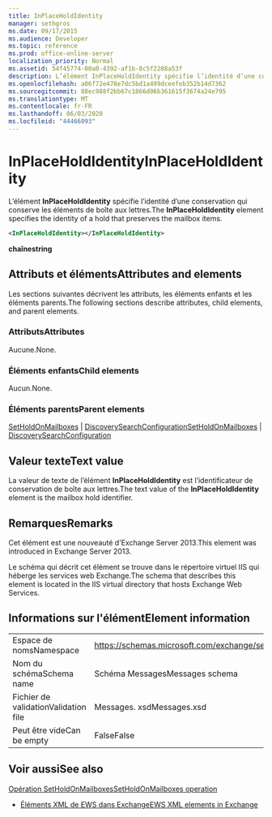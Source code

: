 ```yaml
---
title: InPlaceHoldIdentity
manager: sethgros
ms.date: 09/17/2015
ms.audience: Developer
ms.topic: reference
ms.prod: office-online-server
localization_priority: Normal
ms.assetid: 54f45774-00a0-4392-af1b-8c5f2208a53f
description: L’élément InPlaceHoldIdentity spécifie l’identité d’une conservation qui conserve les éléments de boîte aux lettres.
ms.openlocfilehash: a06f72e478e7dc5bd1a499dceefeb352b14d7362
ms.sourcegitcommit: 88ec988f2bb67c1866d06b361615f3674a24e795
ms.translationtype: MT
ms.contentlocale: fr-FR
ms.lasthandoff: 06/03/2020
ms.locfileid: "44466093"
---
```

# <a name="inplaceholdidentity"></a><span data-ttu-id="9d4fd-103">InPlaceHoldIdentity</span><span class="sxs-lookup"><span data-stu-id="9d4fd-103">InPlaceHoldIdentity</span></span>

<span data-ttu-id="9d4fd-104">L’élément **InPlaceHoldIdentity** spécifie l’identité d’une conservation qui conserve les éléments de boîte aux lettres.</span><span class="sxs-lookup"><span data-stu-id="9d4fd-104">The **InPlaceHoldIdentity** element specifies the identity of a hold that preserves the mailbox items.</span></span> 
  
```XML
<InPlaceHoldIdentity></InPlaceHoldIdentity>
```

 <span data-ttu-id="9d4fd-105">**chaîne**</span><span class="sxs-lookup"><span data-stu-id="9d4fd-105">**string**</span></span>
## <a name="attributes-and-elements"></a><span data-ttu-id="9d4fd-106">Attributs et éléments</span><span class="sxs-lookup"><span data-stu-id="9d4fd-106">Attributes and elements</span></span>

<span data-ttu-id="9d4fd-107">Les sections suivantes décrivent les attributs, les éléments enfants et les éléments parents.</span><span class="sxs-lookup"><span data-stu-id="9d4fd-107">The following sections describe attributes, child elements, and parent elements.</span></span>
  
### <a name="attributes"></a><span data-ttu-id="9d4fd-108">Attributs</span><span class="sxs-lookup"><span data-stu-id="9d4fd-108">Attributes</span></span>

<span data-ttu-id="9d4fd-109">Aucune.</span><span class="sxs-lookup"><span data-stu-id="9d4fd-109">None.</span></span>
  
### <a name="child-elements"></a><span data-ttu-id="9d4fd-110">Éléments enfants</span><span class="sxs-lookup"><span data-stu-id="9d4fd-110">Child elements</span></span>

<span data-ttu-id="9d4fd-111">Aucun.</span><span class="sxs-lookup"><span data-stu-id="9d4fd-111">None.</span></span>
  
### <a name="parent-elements"></a><span data-ttu-id="9d4fd-112">Éléments parents</span><span class="sxs-lookup"><span data-stu-id="9d4fd-112">Parent elements</span></span>

<span data-ttu-id="9d4fd-113">[SetHoldOnMailboxes](setholdonmailboxes.md)  |  [DiscoverySearchConfiguration](discoverysearchconfiguration.md)</span><span class="sxs-lookup"><span data-stu-id="9d4fd-113">[SetHoldOnMailboxes](setholdonmailboxes.md) | [DiscoverySearchConfiguration](discoverysearchconfiguration.md)</span></span>
  
## <a name="text-value"></a><span data-ttu-id="9d4fd-114">Valeur texte</span><span class="sxs-lookup"><span data-stu-id="9d4fd-114">Text value</span></span>

<span data-ttu-id="9d4fd-115">La valeur de texte de l’élément **InPlaceHoldIdentity** est l’identificateur de conservation de boîte aux lettres.</span><span class="sxs-lookup"><span data-stu-id="9d4fd-115">The text value of the **InPlaceHoldIdentity** element is the mailbox hold identifier.</span></span> 
  
## <a name="remarks"></a><span data-ttu-id="9d4fd-116">Remarques</span><span class="sxs-lookup"><span data-stu-id="9d4fd-116">Remarks</span></span>

<span data-ttu-id="9d4fd-117">Cet élément est une nouveauté d'Exchange Server 2013.</span><span class="sxs-lookup"><span data-stu-id="9d4fd-117">This element was introduced in Exchange Server 2013.</span></span>
  
<span data-ttu-id="9d4fd-118">Le schéma qui décrit cet élément se trouve dans le répertoire virtuel IIS qui héberge les services web Exchange.</span><span class="sxs-lookup"><span data-stu-id="9d4fd-118">The schema that describes this element is located in the IIS virtual directory that hosts Exchange Web Services.</span></span>
  
## <a name="element-information"></a><span data-ttu-id="9d4fd-119">Informations sur l'élément</span><span class="sxs-lookup"><span data-stu-id="9d4fd-119">Element information</span></span>

|||
|:-----|:-----|
|<span data-ttu-id="9d4fd-120">Espace de noms</span><span class="sxs-lookup"><span data-stu-id="9d4fd-120">Namespace</span></span>  <br/> |https://schemas.microsoft.com/exchange/services/2006/messages  <br/> |
|<span data-ttu-id="9d4fd-121">Nom du schéma</span><span class="sxs-lookup"><span data-stu-id="9d4fd-121">Schema name</span></span>  <br/> |<span data-ttu-id="9d4fd-122">Schéma Messages</span><span class="sxs-lookup"><span data-stu-id="9d4fd-122">Messages schema</span></span>  <br/> |
|<span data-ttu-id="9d4fd-123">Fichier de validation</span><span class="sxs-lookup"><span data-stu-id="9d4fd-123">Validation file</span></span>  <br/> |<span data-ttu-id="9d4fd-124">Messages. xsd</span><span class="sxs-lookup"><span data-stu-id="9d4fd-124">Messages.xsd</span></span>  <br/> |
|<span data-ttu-id="9d4fd-125">Peut être vide</span><span class="sxs-lookup"><span data-stu-id="9d4fd-125">Can be empty</span></span>  <br/> |<span data-ttu-id="9d4fd-126">False</span><span class="sxs-lookup"><span data-stu-id="9d4fd-126">False</span></span>  <br/> |
   
## <a name="see-also"></a><span data-ttu-id="9d4fd-127">Voir aussi</span><span class="sxs-lookup"><span data-stu-id="9d4fd-127">See also</span></span>



[<span data-ttu-id="9d4fd-128">Opération SetHoldOnMailboxes</span><span class="sxs-lookup"><span data-stu-id="9d4fd-128">SetHoldOnMailboxes operation</span></span>](setholdonmailboxes-operation.md)


- [<span data-ttu-id="9d4fd-129">Éléments XML de EWS dans Exchange</span><span class="sxs-lookup"><span data-stu-id="9d4fd-129">EWS XML elements in Exchange</span></span>](ews-xml-elements-in-exchange.md)

